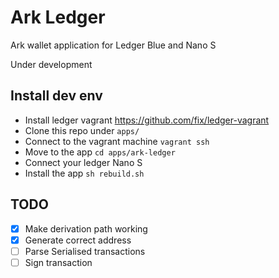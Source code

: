 # Ark Ledger
Ark wallet application for Ledger Blue and Nano S

Under development

## Install dev env
- Install ledger vagrant https://github.com/fix/ledger-vagrant
- Clone this repo under `apps/`
- Connect to the vagrant machine `vagrant ssh`
- Move to the app `cd apps/ark-ledger`
- Connect your ledger Nano S
- Install the app `sh rebuild.sh`

## TODO
- [x] Make derivation path working
- [x] Generate correct address
- [ ] Parse Serialised transactions
- [ ] Sign transaction
